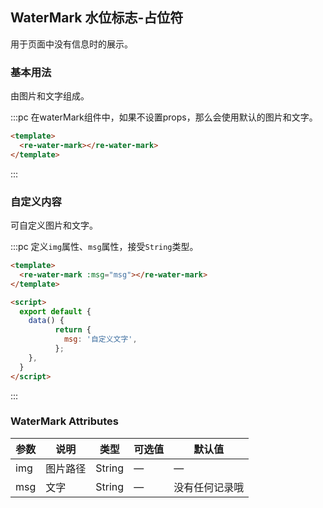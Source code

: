 <script>
  import ReWaterMark from 'package/water_mark_component/src/main.vue'
  
  export default {
    data() {
          return {
            msg: '自定义文字',
          };
    },
    components: {
        ReWaterMark,
    }
  }
</script>

<style>
.profile-water-mark {
    position: relative !important;
}
</style>

## WaterMark 水位标志-占位符

用于页面中没有信息时的展示。

### 基本用法

由图片和文字组成。

:::pc 在waterMark组件中，如果不设置props，那么会使用默认的图片和文字。
```html
<template>
  <re-water-mark></re-water-mark>
</template>
```
:::

### 自定义内容

可自定义图片和文字。

:::pc 定义`img`属性、`msg`属性，接受`String`类型。
```html
<template>
  <re-water-mark :msg="msg"></re-water-mark>
</template>

<script>
  export default {
    data() {
          return {
            msg: '自定义文字',
          };
    },
  }
</script>
```
:::

### WaterMark Attributes

| 参数          | 说明            | 类型            | 可选值                 | 默认值   |
|------------- |---------------- |---------------- |---------------------- |-------- |
| img | 图片路径 | String | — | — |
| msg | 文字 | String | — | 没有任何记录哦 |

